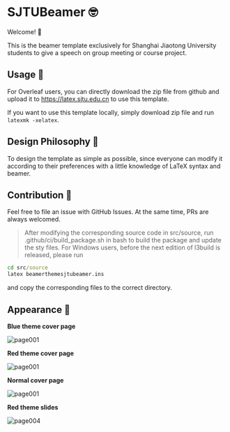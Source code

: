 # SJTUBeamer 🤓

Welcome! 🥳

This is the beamer template exclusively for Shanghai Jiaotong University students to give a speech on group meeting or course project.

## Usage 🧰

For Overleaf users, you can directly download the zip file from github and upload it to https://latex.sjtu.edu.cn to use this template.

If you want to use this template locally, simply download zip file and run `latexmk -xelatex`.

## Design Philosophy 💭

To design the template as simple as possible, since everyone can modify it according to their preferences with a little knowledge of LaTeX syntax and beamer.

## Contribution 👷

Feel free to file an issue with GitHub Issues. At the same time, PRs are always welcomed.

> After modifying the corresponding source code in src/source, run .github/ci/build_package.sh in bash to build the package and update the sty files.
> For Windows users, before the next edition of l3build is released, please run
```cmd
cd src/source
latex beamerthemesjtubeamer.ins
```
and copy the corresponding files to the correct directory.

## Appearance 🧐

**Blue theme cover page**

![page001](https://user-images.githubusercontent.com/4198311/119085675-be619a80-ba36-11eb-878f-609b2882dc35.png)

**Red theme cover page**

![page001](https://user-images.githubusercontent.com/4198311/119085697-c7526c00-ba36-11eb-8a70-296f8f36c2d6.png)

**Normal cover page**

![page001](https://user-images.githubusercontent.com/4198311/118810621-aa0a8a00-b8de-11eb-907e-6342c156ea53.png)

**Red theme slides**

![page004](https://user-images.githubusercontent.com/4198311/118810609-a70f9980-b8de-11eb-84b3-68918c905817.png)
